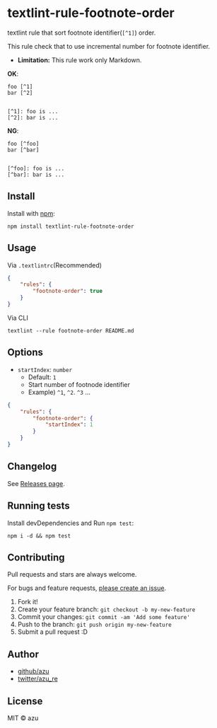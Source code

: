 # textlint-rule-footnote-order

textlint rule that sort footnote identifier(`[^1]`) order.

This rule check that to use incremental number for footnote identifier.

- **Limitation:** This rule work only Markdown.

**OK**:

```
foo [^1]
bar [^2]


[^1]: foo is ...
[^2]: bar is ...
```

**NG**:

```
foo [^foo]
bar [^bar]


[^foo]: foo is ...
[^bar]: bar is ...
```


## Install

Install with [npm](https://www.npmjs.com/):

    npm install textlint-rule-footnote-order

## Usage

Via `.textlintrc`(Recommended)

```json
{
    "rules": {
        "footnote-order": true
    }
}
```

Via CLI

```
textlint --rule footnote-order README.md
```

## Options

- `startIndex`: `number`
    - Default: `1`
    - Start number of footnode identifier
    - Example) `^1`, `^2`. `^3` ...


```json
{
    "rules": {
        "footnote-order": {
            "startIndex": 1
        }
    }
}
```

## Changelog

See [Releases page](https://github.com/textlint-rule/textlint-rule-footnote-order/releases).

## Running tests

Install devDependencies and Run `npm test`:

    npm i -d && npm test

## Contributing

Pull requests and stars are always welcome.

For bugs and feature requests, [please create an issue](https://github.com/textlint-rule/textlint-rule-footnote-order/issues).

1. Fork it!
2. Create your feature branch: `git checkout -b my-new-feature`
3. Commit your changes: `git commit -am 'Add some feature'`
4. Push to the branch: `git push origin my-new-feature`
5. Submit a pull request :D

## Author

- [github/azu](https://github.com/azu)
- [twitter/azu_re](https://twitter.com/azu_re)

## License

MIT © azu
